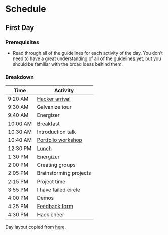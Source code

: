 # Schedule

## First Day

### Prerequisites

- Read through all of the guidelines for each activity of the day. You don't
  need to have a great understanding of all of the guidelines yet, but you
  should be familiar with the broad ideas behind them.

### Breakdown

| Time     | Activity                                       |
| -------- | ---------------------------------------------- |
| 9:20 AM  | [Hacker arrival](activities.md#hacker-arrival) |
| 9:30 AM  | Galvanize tour                                 |
| 9:40 AM  | Energizer                                      |
| 10:00 AM | Breakfast                                      |
| 10:30 AM | Introduction talk                              |
| 10:40 AM | [Portfolio workshop](activities.md#portfolio)  |
| 12:30 PM | [Lunch](activities.md#lunch)                   |
| 1:30 PM  | Energizer                                      |
| 2:00 PM  | Creating groups                                |
| 2:05 PM  | Brainstorming projects                         |
| 2:15 PM  | Project time                                   |
| 3:55 PM  | I have failed circle                           |
| 4:00 PM  | Demos                                          |
| 4:25 PM  | [Feedback form](activities.md#feedback-forms)  |
| 4:30 PM  | Hack cheer                                     |

Day layout copied from [here](../prep/meetings/15-07-27_sprint_discuss.md).
